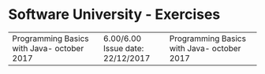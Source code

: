# Software University - Exercises 


<table>
  <tr>
       <td>
        Programming Basics with Java- october 2017
       </td> 
       <td>
        6.00/6.00 <br> Issue date: 22/12/2017
       </td> 
       <td>
        Programming Basics with Java- october 2017
       </td> 
  </tr>
</table>



